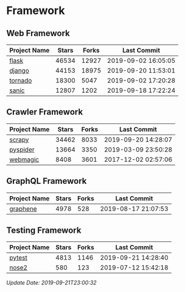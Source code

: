 # Framework

## Web Framework

| Project Name | Stars | Forks | Last Commit |
| ------------ | ----- | ----- | ----------- |
| [flask](https://github.com/pallets/flask) | 46534 | 12927 | 2019-09-02 16:05:05 |
| [django](https://github.com/django/django) | 44153 | 18975 | 2019-09-20 11:53:01 |
| [tornado](https://github.com/tornadoweb/tornado) | 18300 | 5047 | 2019-09-02 17:20:28 |
| [sanic](https://github.com/huge-success/sanic) | 12807 | 1202 | 2019-09-18 17:22:24 |

## Crawler Framework

| Project Name | Stars | Forks | Last Commit |
| ------------ | ----- | ----- | ----------- |
| [scrapy](https://github.com/scrapy/scrapy) | 34462 | 8033 | 2019-09-20 14:28:07 |
| [pyspider](https://github.com/binux/pyspider) | 13664 | 3350 | 2019-03-09 23:50:28 |
| [webmagic](https://github.com/code4craft/webmagic) | 8408 | 3601 | 2017-12-02 02:57:06 |

## GraphQL Framework

| Project Name | Stars | Forks | Last Commit |
| ------------ | ----- | ----- | ----------- |
| [graphene](https://github.com/graphql-python/graphene) | 4978 | 528 | 2019-08-17 21:07:53 |

## Testing Framework

| Project Name | Stars | Forks | Last Commit |
| ------------ | ----- | ----- | ----------- |
| [pytest](https://github.com/pytest-dev/pytest) | 4813 | 1146 | 2019-09-21 14:28:40 |
| [nose2](https://github.com/nose-devs/nose2) | 580 | 123 | 2019-07-12 15:42:18 |

*Update Date: 2019-09-21T23:00:32*